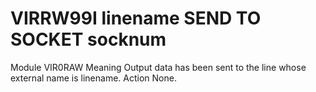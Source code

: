 # VIRRW99I linename SEND TO SOCKET socknum
Module
    VIR0RAW
Meaning
    Output data has been sent to the line whose external name is linename.
Action
    None.
